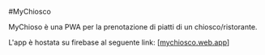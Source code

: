 #MyChiosco

MyChioso è una PWA per la prenotazione di piatti di un chiosco/ristorante.

L'app è hostata su firebase al seguente link: [[mychiosco.web.app](https://mychiosco.web.app/)]
